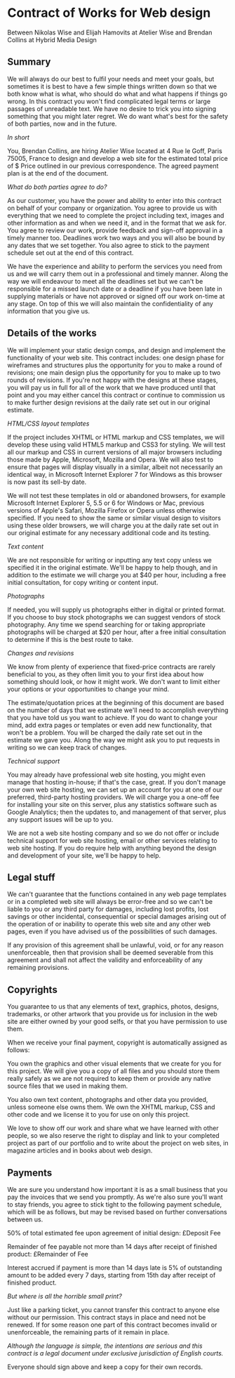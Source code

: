 # Contract of Works for Web design

Between Nikolas Wise and Elijah Hamovits at Atelier Wise and Brendan Collins at Hybrid Media Design

## Summary
We will always do our best to fulfil your needs and meet your goals, but sometimes it is best to have a few simple things written down so that we both know what is what, who should do what and what happens if things go wrong. In this contract you won't find complicated legal terms or large passages of unreadable text. We have no desire to trick you into signing something that you might later regret. We do want what's best for the safety of both parties, now and in the future.

_In short_

You, Brendan Collins, are hiring Atelier Wise located at 4 Rue le Goff, Paris 75005, France to design and develop a web site for the estimated total price of $ Price outlined in our previous correspondence. The agreed payment plan is at the end of the document.

_What do both parties agree to do?_

As our customer, you have the power and ability to enter into this contract on behalf of your company or organization. You agree to provide us with everything that we need to complete the project including text, images and other information as and when we need it, and in the format that we ask for. You agree to review our work, provide feedback and sign-off approval in a timely manner too. Deadlines work two ways and you will also be bound by any dates that we set together. You also agree to stick to the payment schedule set out at the end of this contract.

We have the experience and ability to perform the services you need from us and we will carry them out in a professional and timely manner. Along the way we will endeavour to meet all the deadlines set but we can't be responsible for a missed launch date or a deadline if you have been late in supplying materials or have not approved or signed off our work on-time at any stage. On top of this we will also maintain the confidentiality of any information that you give us.

## Details of the works
We will implement your static design comps, and design and implement the functionality of your web site. This contract includes: one design phase for wireframes and structures plus the opportunity for you to make a round of revisions; one main design plus the opportunity for you to make up to two rounds of revisions. If you're not happy with the designs at these stages, you will pay us in full for all of the work that we have produced until that point and you may either cancel this contract or continue to commission us to make further design revisions at the daily rate set out in our original estimate.

_HTML/CSS layout templates_

If the project includes XHTML or HTML markup and CSS templates, we will develop these using valid HTML5 markup and CSS3 for styling. We will test all our markup and CSS in current versions of all major browsers including those made by Apple, Microsoft, Mozilla and Opera. We will also test to ensure that pages will display visually in a similar, albeit not necessarily an identical way, in Microsoft Internet Explorer 7 for Windows as this browser is now past its sell-by date.

We will not test these templates in old or abandoned browsers, for example Microsoft Internet Explorer 5, 5.5 or 6 for Windows or Mac, previous versions of Apple's Safari, Mozilla Firefox or Opera unless otherwise specified. If you need to show the same or similar visual design to visitors using these older browsers, we will charge you at the daily rate set out in our original estimate for any necessary additional code and its testing.

_Text content_

We are not responsible for writing or inputting any text copy unless we specified it in the original estimate. We'll be happy to help though, and in addition to the estimate we will charge you at $40 per hour, including a free initial consultation, for copy writing or content input.

_Photographs_

If needed, you will supply us photographs either in digital or printed format. If you choose to buy stock photographs we can suggest vendors of stock photography. Any time we spend searching for or taking appropriate photographs will be charged at $20 per hour, after a free initial consultation to determine if this is the best route to take.

_Changes and revisions_

We know from plenty of experience that fixed-price contracts are rarely beneficial to you, as they often limit you to your first idea about how something should look, or how it might work. We don't want to limit either your options or your opportunities to change your mind.

The estimate/quotation prices at the beginning of this document are based on the number of days that we estimate we'll need to accomplish everything that you have told us you want to achieve. If you do want to change your mind, add extra pages or templates or even add new functionality, that won't be a problem. You will be charged the daily rate set out in the estimate we gave you. Along the way we might ask you to put requests in writing so we can keep track of changes.

_Technical support_

You may already have professional web site hosting, you might even manage that hosting in-house; if that's the case, great. If you don't manage your own web site hosting, we can set up an account for you at one of our preferred, third-party hosting providers. We will charge you a one-off fee for installing your site on this server, plus any statistics software such as Google Analytics; then the updates to, and management of that server, plus any support issues will be up to you.

We are not a web site hosting company and so we do not offer or include technical support for web site hosting, email or other services relating to web site hosting. If you do require help with anything beyond the design and development of your site, we'll be happy to help.

## Legal stuff
We can't guarantee that the functions contained in any web page templates or in a completed web site will always be error-free and so we can't be liable to you or any third party for damages, including lost profits, lost savings or other incidental, consequential or special damages arising out of the operation of or inability to operate this web site and any other web pages, even if you have advised us of the possibilities of such damages.

If any provision of this agreement shall be unlawful, void, or for any reason unenforceable, then that provision shall be deemed severable from this agreement and shall not affect the validity and enforceability of any remaining provisions.

## Copyrights
You guarantee to us that any elements of text, graphics, photos, designs, trademarks, or other artwork that you provide us for inclusion in the web site are either owned by your good selfs, or that you have permission to use them.

When we receive your final payment, copyright is automatically assigned as follows:

You own the graphics and other visual elements that we create for you for this project. We will give you a copy of all files and you should store them really safely as we are not required to keep them or provide any native source files that we used in making them.

You also own text content, photographs and other data you provided, unless someone else owns them. We own the XHTML markup, CSS and other code and we license it to you for use on only this project.

We love to show off our work and share what we have learned with other people, so we also reserve the right to display and link to your completed project as part of our portfolio and to write about the project on web sites, in magazine articles and in books about web design.

## Payments
We are sure you understand how important it is as a small business that you pay the invoices that we send you promptly. As we're also sure you'll want to stay friends, you agree to stick tight to the following payment schedule, which will be as follows, but may be revised based on further conversations between us.

50% of total estimated fee upon agreement of initial design: £Deposit Fee

Remainder of fee payable not more than 14 days after receipt of finished product: £Remainder of Fee

Interest accrued if payment is more than 14 days late is 5% of outstanding amount to be added every 7 days, starting from 15th day after receipt of finished product.

_But where is all the horrible small print?_

Just like a parking ticket, you cannot transfer this contract to anyone else without our permission. This contract stays in place and need not be renewed. If for some reason one part of this contract becomes invalid or unenforceable, the remaining parts of it remain in place.

_Although the language is simple, the intentions are serious and this contract is a legal document under exclusive jurisdiction of English courts._

Everyone should sign above and keep a copy for their own records.
